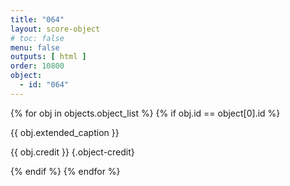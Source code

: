 ```yaml
---
title: "064"
layout: score-object
# toc: false
menu: false
outputs: [ html ]
order: 10800
object:
  - id: "064"
---
```


{% for obj in objects.object_list %}
{% if obj.id == object[0].id %}

{{ obj.extended_caption }}

{{ obj.credit }} {.object-credit}

{% endif %}
{% endfor %}
